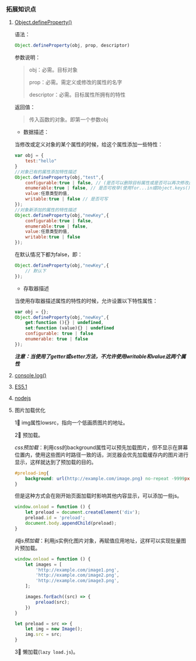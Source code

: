 ### 拓展知识点

1. [Object.defineProperty()](https://developer.mozilla.org/zh-CN/docs/Web/JavaScript/Reference/Global_Objects/Object/defineProperty)

   语法：

   ```javascript
   Object.defineProperty(obj, prop, descriptor)
   ```

   参数说明：

   > obj：必需。目标对象 
   >
   > prop：必需。需定义或修改的属性的名字
   >
   > descriptor：必需。目标属性所拥有的特性

   返回值：

   > 传入函数的对象。即第一个参数obj

   + 数据描述：

   当修改或定义对象的某个属性的时候，给这个属性添加一些特性：

   ```javascript
   var obj = {
       test:"hello"
   }
   //对象已有的属性添加特性描述
   Object.defineProperty(obj,"test",{
       configurable:true | false, // (是否可以删除目标属性或是否可以再次修改属性的特性（writable, configurable, enumerable）)
       enumerable:true | false, // 是否可枚举(使用for...in或Object.keys())
       value:任意类型的值,
       writable:true | false // 是否可写
   });
   //对象新添加的属性的特性描述
   Object.defineProperty(obj,"newKey",{
       configurable:true | false,
       enumerable:true | false,
       value:任意类型的值,
       writable:true | false
   });
   ```

   在默认情况下都为false，即：

   ```javascript
   Object.defineProperty(obj,"newKey",{
       // 默认下
   });
   ```

   + 存取器描述

   当使用存取器描述属性的特性的时候，允许设置以下特性属性：

   ```javascript
   var obj = {};
   Object.defineProperty(obj,"newKey",{
       get:function (){} | undefined,
       set:function (value){} | undefined
       configurable: true | false
       enumerable: true | false
   });
   ```

   ***注意：当使用了getter或setter方法，不允许使用writable和value这两个属性***

2. [console.log()](https://segmentfault.com/a/1190000000481884)

3. [ES5.1](http://lzw.me/pages/ecmascript/)

4. [nodejs](http://nodejs.cn/)

5. 图片加载优化

   1⃣ img属性lowsrc，指向一个低画质图片的地址。

   2⃣ 预加载。

   ​	*css预加载*：利用css的background属性可以预先加载图片，但不显示在屏幕位置内，使用这些图片时路径一致的话，浏览器会优先加载缓存内的图片进行显示，这样就达到了预加载的目的。

   ```css
   #preload-img{
       background: url(http://example.com/image.png) no-repeat -9999px -9999px;
   }
   ```

   ​	但是这种方式会在刚开始页面加载时影响其他内容显示，可以添加一些js。

   ```javascript
   window.onload = function () {
       let preload = document.createElement('div');
       preload.id = 'preload';
       document.body.appendChild(preload);
   }
   ```

   ​	*纯js预加载*：利用js实例化图片对象，再赋值应用地址，这样可以实现批量图片预加载。

   ```Javascript
   window.onload = function () {
       let images = [
           'http://example.com/image1.png',
           'http://example.com/image2.png',
           'http://example.com/image3.png',
       ];

       images.forEach((src) => {
           preload(src);
       })
   }

   let preload = src => {
       let img = new Image();
       img.src = src;
   }
   ```

   3⃣ 懒加载(`lazy load.js`)。

